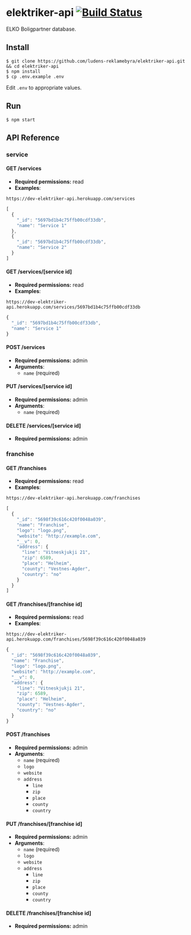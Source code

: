 # elektriker-api [![Build Status](https://travis-ci.org/ludens-reklamebyra/elektriker-api.svg?branch=dev)](https://travis-ci.org/ludens-reklamebyra/elektriker-api)
ELKO Boligpartner database.

## Install
```
$ git clone https://github.com/ludens-reklamebyra/elektriker-api.git && cd elektriker-api
$ npm install
$ cp .env.example .env
```
Edit `.env` to appropriate values.

## Run
```
$ npm start
```

## API Reference
### service
#### GET /services
- **Required permissions:** read
- **Examples**:
```
https://dev-elektriker-api.herokuapp.com/services
```
```javascript
[
  {
    "_id": "5697bd1b4c75ffb00cdf33db",
    "name": "Service 1"
  },
  {
    "_id": "5697bd1b4c75ffb00cdf33db",
    "name": "Service 2"
  }
]
```

#### GET /services/[service id]
- **Required permissions:** read
- **Examples**:
```
https://dev-elektriker-api.herokuapp.com/services/5697bd1b4c75ffb00cdf33db
```
```javascript
{
  "_id": "5697bd1b4c75ffb00cdf33db",
  "name": "Service 1"
}
```

#### POST /services
- **Required permissions:** admin
- **Arguments**:
  - `name` (required)

#### PUT /services/[service id]
- **Required permissions:** admin
- **Arguments**:
  - `name` (required)

#### DELETE /services/[service id]
- **Required permissions:** admin

### franchise
#### GET /franchises
- **Required permissions:** read
- **Examples**:
```
https://dev-elektriker-api.herokuapp.com/franchises
```
```javascript
[
  {
    "_id": "5698f39c616c420f0048a039",
    "name": "Franchise",
    "logo": "logo.png",
    "website": "http://example.com",
    "__v": 0,
    "address": {
      "line": "Vitneskjukji 21",
      "zip": 6589,
      "place": "Helheim",
      "county": "Vestnes-Agder",
      "country": "no"
    }
  }
]
```

#### GET /franchises/[franchise id]
- **Required permissions:** read
- **Examples**:
```
https://dev-elektriker-api.herokuapp.com/franchises/5698f39c616c420f0048a039
```
```javascript
{
  "_id": "5698f39c616c420f0048a039",
  "name": "Franchise",
  "logo": "logo.png",
  "website": "http://example.com",
  "__v": 0,
  "address": {
    "line": "Vitneskjukji 21",
    "zip": 6589,
    "place": "Helheim",
    "county": "Vestnes-Agder",
    "country": "no"
  }
}
```

#### POST /franchises
- **Required permissions:** admin
- **Arguments**:
  - `name` (required)
  - `logo`
  - `website`
  - `address`
    - `line`
    - `zip`
    - `place`
    - `county`
    - `country`

#### PUT /franchises/[franchise id]
- **Required permissions:** admin
- **Arguments**:
  - `name` (required)
  - `logo`
  - `website`
  - `address`
    - `line`
    - `zip`
    - `place`
    - `county`
    - `country`

#### DELETE /franchises/[franchise id]
- **Required permissions:** admin
